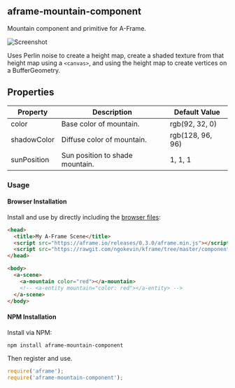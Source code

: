## aframe-mountain-component

Mountain component and primitive for A-Frame.

![Screenshot](https://cloud.githubusercontent.com/assets/674727/18611595/c98bc48e-7cf2-11e6-8e2a-2110fbfe0ff0.png)

Uses Perlin noise to create a height map, create a shaded texture from that
height map using a `<canvas>`, and using the height map to create vertices on a
BufferGeometry.

## Properties

| Property    | Description                     | Default Value    |
| --------    | -----------                     | -------------    |
| color       | Base color of mountain.         | rgb(92, 32, 0)   |
| shadowColor | Diffuse color of mountain.      | rgb(128, 96, 96) |
| sunPosition | Sun position to shade mountain. | 1, 1, 1          |

### Usage

#### Browser Installation

Install and use by directly including the [browser files](dist):

```html
<head>
  <title>My A-Frame Scene</title>
  <script src="https://aframe.io/releases/0.3.0/aframe.min.js"></script>
  <script src="https://rawgit.com/ngokevin/kframe/tree/master/components/mountain/dist/aframe-mountain-component.min.js"></script>
</head>

<body>
  <a-scene>
    <a-mountain color="red"></a-mountain>
    <!-- <a-entity mountain="color: red"></a-entity> -->
  </a-scene>
</body>
```

#### NPM Installation

Install via NPM:

```bash
npm install aframe-mountain-component
```

Then register and use.

```js
require('aframe');
require('aframe-mountain-component');
```
